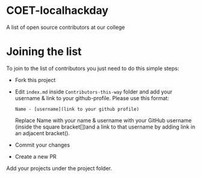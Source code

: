 # COET-localhackday
A list of open source contributors at our college


# Joining the list
To join to the list of contributors you just need to do this simple steps:
* Fork this project
* Edit `index.md` inside `Contributors-this-way` folder and add your username & link to your github-profile. Please use this format:

  `Name - [username](link to your github profile)`
  
  Replace Name with your name & username with your GitHub username (inside the square bracket[])and a link to that username by adding link in an adjacent bracket().

* Commit your changes
* Create a new PR




Add your projects under the project folder.

